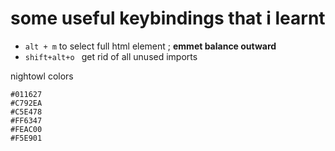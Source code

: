 # some useful keybindings that i learnt

- `alt + m` to select full html element ; **emmet balance outward**
- `shift+alt+o ` get rid of all unused imports

nightowl colors

```
#011627
#C792EA
#C5E478
#FF6347
#FEAC00
#F5E901
```
